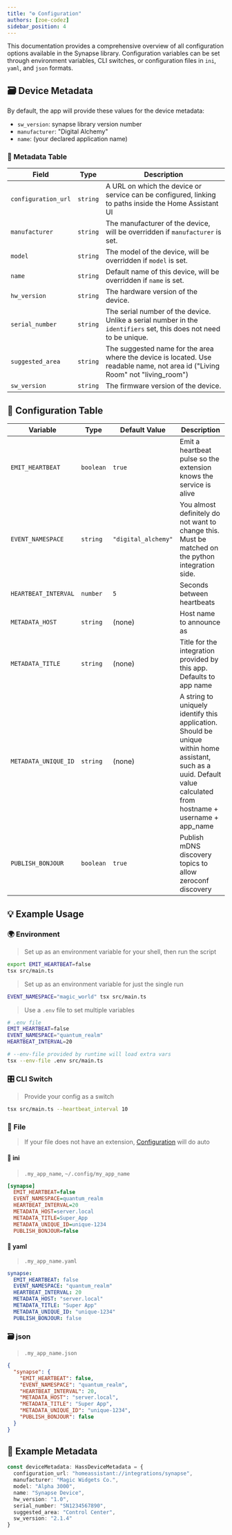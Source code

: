 ```yaml
---
title: "⚙️ Configuration"
authors: [zoe-codez]
sidebar_position: 4
---
```


This documentation provides a comprehensive overview of all configuration options available in the Synapse library. Configuration variables can be set through environment variables, CLI switches, or configuration files in `ini`, `yaml`, and `json` formats.

## 🗃️ Device Metadata

By default, the app will provide these values for the device metadata:

- `sw_version`: synapse library version number
- `manufacturer`: "Digital Alchemy"
- `name`: (your declared application name)

### 📝 Metadata Table

| Field               | Type     | Description                                                                                             |
|---------------------|----------|---------------------------------------------------------------------------------------------------------|
| `configuration_url` | `string` | A URL on which the device or service can be configured, linking to paths inside the Home Assistant UI   |
| `manufacturer`      | `string` | The manufacturer of the device, will be overridden if `manufacturer` is set.                             |
| `model`             | `string` | The model of the device, will be overridden if `model` is set.                                           |
| `name`              | `string` | Default name of this device, will be overridden if `name` is set.                                        |
| `hw_version`        | `string` | The hardware version of the device.                                                                     |
| `serial_number`     | `string` | The serial number of the device. Unlike a serial number in the `identifiers` set, this does not need to be unique. |
| `suggested_area`    | `string` | The suggested name for the area where the device is located. Use readable name, not area id ("Living Room" not "living_room") |
| `sw_version`        | `string` | The firmware version of the device.                                                                     |

## 🔧 Configuration Table

| Variable             | Type      | Default Value          | Description                                                                                           |
|----------------------|-----------|------------------------|-------------------------------------------------------------------------------------------------------|
| `EMIT_HEARTBEAT`     | `boolean` | `true`                 | Emit a heartbeat pulse so the extension knows the service is alive                                    |
| `EVENT_NAMESPACE`    | `string`  | `"digital_alchemy"`    | You almost definitely do not want to change this. Must be matched on the python integration side.     |
| `HEARTBEAT_INTERVAL` | `number`  | `5`                    | Seconds between heartbeats                                                                            |
| `METADATA_HOST`      | `string`  | (none)                 | Host name to announce as                                                                              |
| `METADATA_TITLE`     | `string`  | (none)                 | Title for the integration provided by this app. Defaults to app name                                  |
| `METADATA_UNIQUE_ID` | `string`  | (none)                 | A string to uniquely identify this application. Should be unique within home assistant, such as a uuid. Default value calculated from hostname + username + app_name |
| `PUBLISH_BONJOUR`    | `boolean` | `true`                 | Publish mDNS discovery topics to allow zeroconf discovery                                             |

## 💡 Example Usage

### 🌍 Environment

> Set up as an environment variable for your shell, then run the script

```bash
export EMIT_HEARTBEAT=false
tsx src/main.ts
```

> Set up as an environment variable for just the single run

```bash
EVENT_NAMESPACE="magic_world" tsx src/main.ts
```

> Use a `.env` file to set multiple variables

```bash
# .env file
EMIT_HEARTBEAT=false
EVENT_NAMESPACE="quantum_realm"
HEARTBEAT_INTERVAL=20
```

```bash
# --env-file provided by runtime will load extra vars
tsx --env-file .env src/main.ts
```

### 🎛️ CLI Switch

> Provide your config as a switch

```bash
tsx src/main.ts --heartbeat_interval 10
```

### 📁 File

> If your file does not have an extension, [Configuration](/docs/core/configuration) will do auto

#### 📘 ini

> `.my_app_name`, `~/.config/my_app_name`

```ini
[synapse]
  EMIT_HEARTBEAT=false
  EVENT_NAMESPACE=quantum_realm
  HEARTBEAT_INTERVAL=20
  METADATA_HOST=server.local
  METADATA_TITLE=Super_App
  METADATA_UNIQUE_ID=unique-1234
  PUBLISH_BONJOUR=false
```

#### 📄 yaml

> `.my_app_name.yaml`

```yaml
synapse:
  EMIT_HEARTBEAT: false
  EVENT_NAMESPACE: "quantum_realm"
  HEARTBEAT_INTERVAL: 20
  METADATA_HOST: "server.local"
  METADATA_TITLE: "Super App"
  METADATA_UNIQUE_ID: "unique-1234"
  PUBLISH_BONJOUR: false
```

### 🗃️ json

> `.my_app_name.json`

```json
{
  "synapse": {
    "EMIT_HEARTBEAT": false,
    "EVENT_NAMESPACE": "quantum_realm",
    "HEARTBEAT_INTERVAL": 20,
    "METADATA_HOST": "server.local",
    "METADATA_TITLE": "Super App",
    "METADATA_UNIQUE_ID": "unique-1234",
    "PUBLISH_BONJOUR": false
  }
}
```

## 🔧 Example Metadata

```typescript
const deviceMetadata: HassDeviceMetadata = {
  configuration_url: "homeassistant://integrations/synapse",
  manufacturer: "Magic Widgets Co.",
  model: "Alpha 3000",
  name: "Synapse Device",
  hw_version: "1.0",
  serial_number: "SN1234567890",
  suggested_area: "Control Center",
  sw_version: "2.1.4"
}
```
